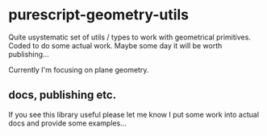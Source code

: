 purescript-geometry-utils
====

Quite usystematic set of utils / types to work with geometrical primitives. Coded to do some actual work. Maybe some day it will be worth publishing...

Currently I'm focusing on plane geometry.

## docs, publishing etc.

If you see this library useful please let me know I put some work into actual docs and provide some examples...
